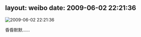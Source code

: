 layout: weibo
date: 2009-06-02 22:21:36
---
<meta name="referrer" content="no-referrer" />

<img src="/images/renren.ico" style="float: left;"/>2009-06-02 22:21:36

昏昏默默……

